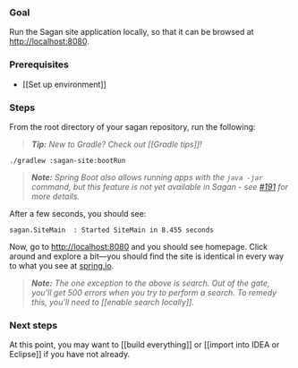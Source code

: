### Goal

Run the Sagan site application locally, so that it can be browsed at <http://localhost:8080>.

### Prerequisites

 - [[Set up environment]]

### Steps

From the root directory of your sagan repository, run the following:

> _**Tip:** New to Gradle? Check out [[Gradle tips]]!_

```
./gradlew :sagan-site:bootRun
```

> _**Note:** Spring Boot also allows running apps with the `java -jar` command, but this feature is not yet available in Sagan - see [#191](https://github.com/spring-io/sagan/pull/191) for more details._

After a few seconds, you should see:
```
sagan.SiteMain  : Started SiteMain in 8.455 seconds
```

Now, go to <http://localhost:8080> and you should see homepage. Click around and explore a bit—you should find the site is identical in every way to what you see at [spring.io](http://spring.io).

> _**Note:** The one exception to the above is search. Out of the gate, you'll get 500 errors when you try to perform a search. To remedy this, you'll need to [[enable search locally]]._


### Next steps

At this point, you may want to [[build everything]] or [[import into IDEA or Eclipse]] if you have not already.